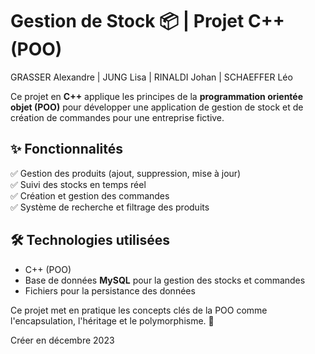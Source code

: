 # Gestion de Stock 📦 | Projet C++ (POO)  

GRASSER Alexandre | JUNG Lisa | RINALDI Johan | SCHAEFFER Léo

Ce projet en **C++** applique les principes de la **programmation orientée objet (POO)** pour développer une application de gestion de stock et de création de commandes pour une entreprise fictive.  

## ✨ **Fonctionnalités**  
✅ Gestion des produits (ajout, suppression, mise à jour)  
✅ Suivi des stocks en temps réel  
✅ Création et gestion des commandes  
✅ Système de recherche et filtrage des produits  

## 🛠️ **Technologies utilisées**  
- C++ (POO)  
- Base de données **MySQL** pour la gestion des stocks et commandes  
- Fichiers pour la persistance des données  

Ce projet met en pratique les concepts clés de la POO comme l'encapsulation, l'héritage et le polymorphisme. 🚀

Créer en décembre 2023
